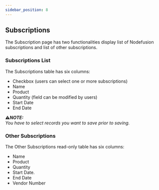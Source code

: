 ```yaml
---
sidebar_position: 8
---
```


## Subscriptions

The Subscription page has two functionalities display list of Nodefusion subscriptions and list of other subscriptions.

### Subscriptions List

The Subscriptions table has six columns:
  - Checkbox (users can select one or more subscriptions)
  - Name
  - Product
  - Quantity (field can be modified by users)
  - Start Date
  - End Date

:warning:**_NOTE:_**  
_You have to select records you want to save prior to saving._

### Other Subscriptions

The Other Subscriptions read-only table has six columns:
  - Name
  - Product
  - Quantity
  - Start Date.
  - End Date
  - Vendor Number